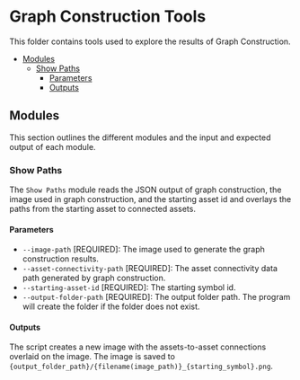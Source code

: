 # Graph Construction Tools <!-- omit in toc -->

This folder contains tools used to explore the results of Graph Construction.

- [Modules](#modules)
  - [Show Paths](#show-paths)
    - [Parameters](#parameters)
    - [Outputs](#outputs)


## Modules

This section outlines the different modules and the input and expected output of each module.

### Show Paths

The `Show Paths` module reads the JSON output of graph construction, the image used in graph construction, and the starting asset id and overlays the paths from the starting asset to connected assets.

#### Parameters

- `--image-path` [REQUIRED]: The image used to generate the graph construction results.
- `--asset-connectivity-path` [REQUIRED]: The asset connectivity data path generated by graph construction.
- `--starting-asset-id` [REQUIRED]: The starting symbol id.
- `--output-folder-path` [REQUIRED]: The output folder path. The program will create the folder if the folder does not exist.

#### Outputs

The script creates a new image with the assets-to-asset connections overlaid on the image.
The image is saved to `{output_folder_path}/{filename(image_path)}_{starting_symbol}.png`.
